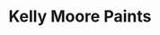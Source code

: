 ---
title: "Kelly Moore Paints"
url: /mountain-view/kelly-moore-paints-fairchild-drive/
shop: paint
---